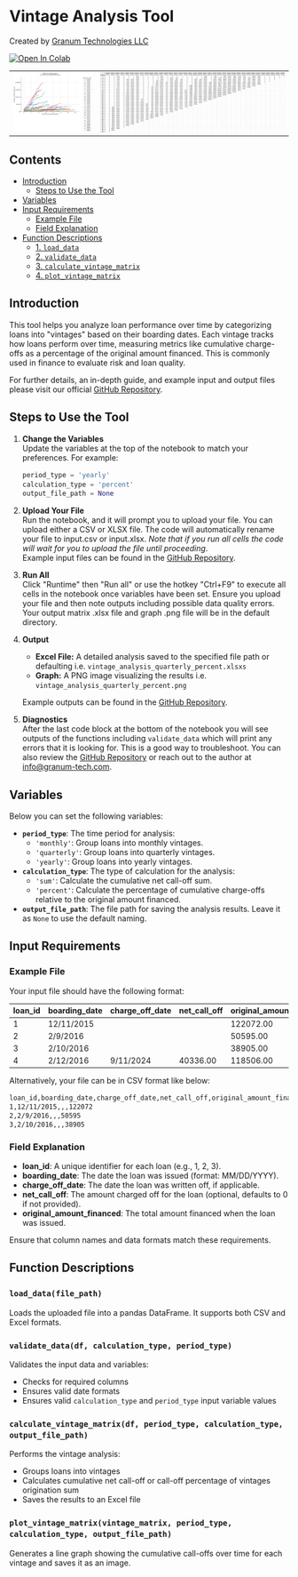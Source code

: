 
# **Vintage Analysis Tool**

Created by [Granum Technologies LLC](https://www.granum-tech.com/)  

<a href="https://colab.research.google.com/github/granum-tech/open_finance_library/blob/main/vintage_analysis/src/vintage_analysis.ipynb" target="_parent"><img src="https://colab.research.google.com/assets/colab-badge.svg" alt="Open In Colab"/></a>

<p align="center">
<table>
  <tr>
    <td>
      <img src="https://github.com/granum-tech/open_finance_library/blob/main/vintage_analysis/examples/output/sum/quarterly/vintage_analysis_quarterly_sum.png?raw=true" width="300" alt="Quarterly Percent"/>
    </td>
    <td>
      <img src="https://github.com/granum-tech/open_finance_library/blob/main/vintage_analysis/examples/other/matrix_example_02.jpg?raw=true" width="700" alt="Quarterly Percent"/>
    </td>
  </tr>
</table>
</p>

## **Contents**
- [Introduction](#introduction)
  - [Steps to Use the Tool](#steps-to-use-the-tool)
- [Variables](#variables)
- [Input Requirements](#input-requirements)
  - [Example File](#example-file)
  - [Field Explanation](#field-explanation)
- [Function Descriptions](#function-descriptions)
  - [1. `load_data`](#load-data)
  - [2. `validate_data`](#validate-data)
  - [3. `calculate_vintage_matrix`](#calculate-vintage-matrix)
  - [4. `plot_vintage_matrix`](#plot-vintage-matrix)

<a name="introduction"></a>
## **Introduction**

This tool helps you analyze loan performance over time by categorizing loans into "vintages" based on their boarding dates. Each vintage tracks how loans perform over time, measuring metrics like cumulative charge-offs as a percentage of the original amount financed. This is commonly used in finance to evaluate risk and loan quality.

For further details, an in-depth guide, and example input and output files please visit our official [GitHub Repository](https://github.com/granum-tech/open_finance_library/tree/main/vintage_analysis).

<a name="steps-to-use-the-tool"></a>

## **Steps to Use the Tool**

1. **Change the Variables**  
   Update the variables at the top of the notebook to match your preferences. For example:
   ```python
   period_type = 'yearly'
   calculation_type = 'percent'
   output_file_path = None
2. **Upload Your File**  
   Run the notebook, and it will prompt you to upload your file. You can upload either a CSV or XLSX file. The code will automatically rename your file to input.csv or input.xlsx. *Note that if you run all cells the code will wait for you to upload the file until proceeding*.  
   Example input files can be found in the [GitHub Repository](https://github.com/granum-tech/open_finance_library/tree/main/vintage_analysis/examples/input).
3. **Run All**  
   Click "Runtime" then "Run all" or use the hotkey "Ctrl+F9" to execute all cells in the notebook once variables have been set. Ensure you upload your file and then note outputs including possible data quality errors. Your output matrix .xlsx file and graph .png file will be in the default directory.
4. **Output**  
   - **Excel File:** A detailed analysis saved to the specified file path or defaulting i.e. `vintage_analysis_quarterly_percent.xlsxs`
   - **Graph:** A PNG image visualizing the results i.e. `vintage_analysis_quarterly_percent.png`  

   Example outputs can be found in the [GitHub Repository](https://github.com/granum-tech/open_finance_library/tree/main/vintage_analysis/examples/output).
5. **Diagnostics**  
   After the last code block at the bottom of the notebook you will see outputs of the functions including `validate_data` which will print any errors that it is looking for. This is a good way to troubleshoot. You can also review the [GitHub Repository](https://github.com/granum-tech/open_finance_library/tree/main/vintage_analysis) or reach out to the author at info@granum-tech.com.

<a name="variables"></a>
## **Variables**

Below you can set the following variables:

- **`period_type`**: The time period for analysis:
  - `'monthly'`: Group loans into monthly vintages.
  - `'quarterly'`: Group loans into quarterly vintages.
  - `'yearly'`: Group loans into yearly vintages.
- **`calculation_type`**: The type of calculation for the analysis:
  - `'sum'`: Calculate the cumulative net call-off sum.
  - `'percent'`: Calculate the percentage of cumulative charge-offs relative to the original amount financed.
- **`output_file_path`**: The file path for saving the analysis results. Leave it as `None` to use the default naming.

<a name="input-requirements"></a>
## **Input Requirements**

<a name="example-file"></a>
### **Example File**

Your input file should have the following format:

| loan_id | boarding_date | charge_off_date | net_call_off | original_amount_financed |
|---------|---------------|-----------------|--------------|--------------------------|
| 1       | 12/11/2015    |                 |              | 122072.00               |
| 2       | 2/9/2016      |                 |              | 50595.00                |
| 3       | 2/10/2016     |                 |              | 38905.00                |
| 4       | 2/12/2016     | 9/11/2024       | 40336.00     | 118506.00               |

Alternatively, your file can be in CSV format like below:

```
loan_id,boarding_date,charge_off_date,net_call_off,original_amount_financed  
1,12/11/2015,,,122072  
2,2/9/2016,,,50595  
3,2/10/2016,,,38905
```

<a name="field-explanation"></a>
### **Field Explanation**

- **loan_id**: A unique identifier for each loan (e.g., 1, 2, 3).
- **boarding_date**: The date the loan was issued (format: MM/DD/YYYY).
- **charge_off_date**: The date the loan was written off, if applicable.
- **net_call_off**: The amount charged off for the loan (optional, defaults to 0 if not provided).
- **original_amount_financed**: The total amount financed when the loan was issued.

Ensure that column names and data formats match these requirements.

<a name="function-descriptions"></a>
## **Function Descriptions**

<a name="load-data"></a>
### **`load_data(file_path)`**  
Loads the uploaded file into a pandas DataFrame. It supports both CSV and Excel formats.

<a name="validate-data"></a>
### **`validate_data(df, calculation_type, period_type)`**  
Validates the input data and variables:
- Checks for required columns
- Ensures valid date formats
- Ensures valid `calculation_type` and `period_type` input variable values

<a name="calculate-vintage-matrix"></a>
### **`calculate_vintage_matrix(df, period_type, calculation_type, output_file_path)`**  
Performs the vintage analysis:
- Groups loans into vintages
- Calculates cumulative net call-off or call-off percentage of vintages origination sum
- Saves the results to an Excel file

<a name="plot-vintage-matrix"></a>
### **`plot_vintage_matrix(vintage_matrix, period_type, calculation_type, output_file_path)`**
Generates a line graph showing the cumulative call-offs over time for each vintage and saves it as an image.